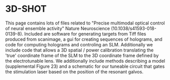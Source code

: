# 3D-SHOT 

This page contains lots of files related to "Precise multimodal optical control of neural ensemble activity" Nature Neuroscience  (10.1038/s41593-018-0139-8).  Included are software for generating targets from Tiff files produced from scanimage, a gui for creating sequences of holograms, and code for computing holograms and controling an SLM. Additionally we include code that allows a 3D spatial / power calibration translating the 'true' coordinate frame of the SLM to the 3D coordinate frame defined by the electrotunable lens.  We additionally include methods describing a model (supplemental Figure 23) and a schematic for our tuneable circuit that gates the stimulation laser based on the position of the resonant galvos.  


